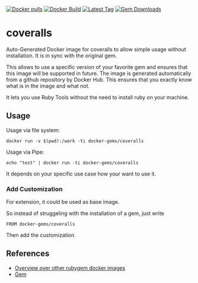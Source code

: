 [![Docker pulls](https://img.shields.io/docker/pulls/rubygem/coveralls.svg)](https://hub.docker.com/r/rubygem/coveralls/)
[![Docker Build](https://img.shields.io/docker/automated/rubygem/coveralls.svg)](https://hub.docker.com/r/rubygem/coveralls/)
[![Latest Tag](https://img.shields.io/github/tag/docker-rubygem/coveralls.svg)](https://hub.docker.com/r/rubygem/coveralls/)
[![Gem Downloads](https://img.shields.io/gem/dt/coveralls.svg)](https://rubygems.org/gems/coveralls/)
# coveralls

Auto-Generated Docker image for coveralls to allow simple usage without installation.
It is in sync with the original gem.

This allows to use a specific version of your favorite gem and ensures that this image will be supported in future.
The image is generated automatically from a github repository by Docker Hub.
This ensures that you exactly know what is in the image and what not.

It lets you use Ruby Tools without the need to install ruby on your machine.

## Usage

Usage via file system:

`docker run -v $(pwd):/work -ti docker-gems/coveralls`

Usage via Pipe:

`echo "test" | docker run -ti docker-gems/coveralls`

It depends on your specific use case how your want to use it.

### Add Customization

For extension, it could be used as base image.

So instead of struggeling with the installation of a gem, just write

`FROM docker-gems/coveralls`

Then add the customization.

## References

 - [Overview over other rubygem docker images](https://github.com/thinkbot/docker-rubygem)
 - [Gem](https://rubygems.org/gems/coveralls/)
